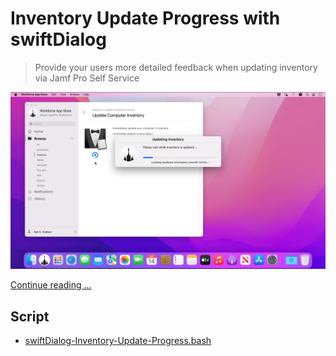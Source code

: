 # Inventory Update Progress with swiftDialog

> Provide your users more detailed feedback when updating inventory via Jamf Pro Self Service

![swiftDialog Inventory Update Progress)](images/Self_Service_Inventory_Update_Progress_with_swiftDialog.png "swiftDialog Inventory Update Progress)")

[Continue reading …](https://snelson.us/2022/10/inventory-update-progress/)

## Script
- [swiftDialog-Inventory-Update-Progress.bash](swiftDialog-Inventory-Update-Progress.bash)
